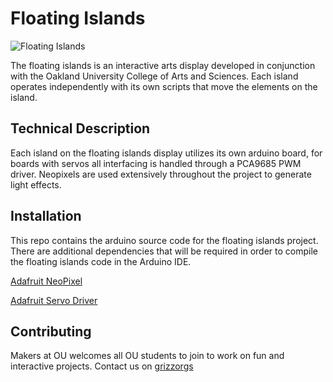 # Floating Islands
![Floating Islands](https://scontent-ort2-1.xx.fbcdn.net/v/t1.6435-9/37931408_898926930295186_8758546650034601984_n.jpg?_nc_cat=101&ccb=1-5&_nc_sid=0debeb&_nc_ohc=evWX90sXPusAX_sWIZF&tn=xQy4-zoCdJ5QqeAx&_nc_ht=scontent-ort2-1.xx&oh=00_AT8doKPm-2bWSNNqN_F4B0yGY9Z2g0COmUmEeO3sSz_guw&oe=627D9437)

The floating islands is an interactive arts display developed in conjunction with the Oakland University College of Arts and Sciences. 
Each island operates independently with its own scripts that move the elements on the island. 


## Technical Description 
Each island on the floating islands display utilizes its own arduino board, for boards with servos all interfacing is handled through a PCA9685 PWM driver. 
Neopixels are used extensively throughout the project to generate light effects. 

## Installation

This repo contains the arduino source code for the floating islands project. 
There are additional dependencies that will be required in order to compile the floating islands code in the Arduino IDE. 

[Adafruit NeoPixel](https://github.com/adafruit/Adafruit_NeoPixel)

[Adafruit Servo Driver](https://github.com/adafruit/Adafruit-PWM-Servo-Driver-Library)

## Contributing
Makers at OU welcomes all OU students to join to work on fun and interactive projects. Contact us on [grizzorgs](https://oaklandu.campuslabs.com/engage/organization/makers-at-oakland-university)
